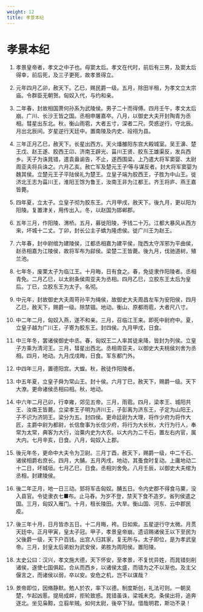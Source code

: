 ```yaml
---
weight: 12
title: 孝景本纪
---
```


# 孝景本纪

1. <span id="孝景本纪-1"></span>
孝景皇帝者，孝文之中子也。母窦太后。孝文在代时，前后有三男，及窦太后得幸，前后死，及三子更死，故孝景得立。

2. <span id="孝景本纪-2"></span>
元年四月乙卯，赦天下。乙巳，赐民爵一级。五月，除田半租，为孝文立太宗庙。令群臣无朝贺。匈奴入代，与约和亲。

3. <span id="孝景本纪-3"></span>
二年春，封故相国萧何孙系为武陵侯。男子二十而得傅。四月壬午，孝文太后崩。广川、长沙王皆之国。丞相申屠嘉卒。八月，以御史大夫开封陶青为丞相。彗星出东北。秋，衡山雨雹，大者五寸，深者二尺。荧惑逆行，守北辰。月出北辰间。岁星逆行天廷中。置南陵及内史、祋祤为县。

4. <span id="孝景本纪-4"></span>
三年正月乙巳，赦天下。长星出西方。天火燔雒阳东宫大殿城室。吴王濞、楚王戊、赵王遂、胶西王卬、济南王辟光、菑川王贤、胶东王雄渠反，发兵西乡。天子为诛晁错，遣袁盎谕告，不止，遂西围梁。上乃遣大将军窦婴、太尉周亚夫将兵诛之。六月乙亥。赦亡军及楚元王子等与谋反者。封大将军窦婴为魏其侯。立楚元王子平陆侯礼为楚王。立皇子端为胶西王，子胜为中山王。徙济北王志为菑川王，淮阳王馀为鲁王，汝南王非为江都王。齐王将庐、燕王嘉皆薨。

5. <span id="孝景本纪-5"></span>
四年夏，立太子。立皇子彻为胶东王。六月甲戌，赦天下。後九月，更以阳为阳陵。复置津关，用传出入。冬，以赵国为邯郸郡。

6. <span id="孝景本纪-6"></span>
五年三月，作阳陵、渭桥。五月，募徙阳陵，予钱二十万。江都大暴风从西方来，坏城十二丈。丁卯，封长公主子蟜为隆虑侯。徙广川王为赵王。

7. <span id="孝景本纪-7"></span>
六年春，封中尉绾为建陵侯，江都丞相嘉为建平侯，陇西太守浑邪为平曲侯，赵丞相嘉为江陵侯，故将军布为鄃侯。梁楚二王皆薨。後九月，伐驰道树，殖兰池。

8. <span id="孝景本纪-8"></span>
七年冬，废栗太子为临江王。十月晦，日有食之。春，免徒隶作阳陵者。丞相青免。二月乙巳，以太尉条侯周亚夫为丞相。四月乙巳，立胶东王太后为皇后。丁巳，立胶东王为太子。名彻。

9. <span id="孝景本纪-9"></span>
中元年，封故御史大夫周苛孙平为绳侯，故御史大夫周昌左车为安阳侯，四月乙巳，赦天下，赐爵一级。除禁锢。地动。衡山、原都雨雹，大者尺八寸。

10. <span id="孝景本纪-10"></span>
中二年二月，匈奴入燕，遂不和亲。三月，召临江王来。即死中尉府中。夏，立皇子越为广川王，子寄为胶东王。封四侯。九月甲戌，日食。

11. <span id="孝景本纪-11"></span>
中三年冬，罢诸侯御史中丞。春，匈奴王二人率其徒来降，皆封为列侯。立皇子方乘为清河王。三月，彗星出西北。丞相周亚夫，以御史大夫桃侯刘舍为丞相。四月，地动。九月戊戌晦，日食。军东都门外。

12. <span id="孝景本纪-12"></span>
中四年三月，置德阳宫。大蝗。秋，赦徒作阳陵者。

13. <span id="孝景本纪-13"></span>
中五年夏，立皇子舜为常山王。封十侯。六月丁巳，赦天下，赐爵一级。天下大潦。更命诸侯丞相曰相。秋，地动。

14. <span id="孝景本纪-14"></span>
中六年二月己卯，行幸雍，郊见五帝。三月，雨雹。四月，梁孝王、城阳共王、汝南王皆薨。立梁孝王子明为济川王，子彭离为济东王，子定为山阳王，子不识为济阴王。梁分为五。封四侯。更命廷尉为大理，将作少府为将作大匠，主爵中尉为都尉，长信詹事为长信少府，将行为大长秋，大行为行人，奉常为太常，典客为大行，治粟内史为大农。以大内为二千石，置左右内官，属大内。七月辛亥，日食。八月，匈奴入上郡。

15. <span id="孝景本纪-15"></span>
後元年冬，更命中大夫令为卫尉。三月丁酉，赦天下，赐爵一级，中二千石、诸侯相爵右庶长。四月，大酺。五月丙戌，地动，其蚤食时复动。上庸地动二十二日，坏城垣。七月乙巳，日食。丞相刘舍免。八月壬辰，以御史大夫绾为丞相，封建陵侯。

16. <span id="孝景本纪-16"></span>
後二年正月，地一日三动。郅将军击匈奴。酺五日。令内史郡不得食马粟，没入县官。令徒隶衣七■布。止马舂。为岁不登，禁天下食不造岁。省列侯遣之国。三月，匈奴入雁门。十月，租长陵田。大旱。衡山国、河东、云中郡民疫。

17. <span id="孝景本纪-17"></span>
後三年十月，日月皆赤五日。十二月晦，袴。日如紫。五星逆行守太微。月贯天廷中。正月甲寅，皇太子冠。甲子，孝景皇帝崩。遗诏赐诸侯王以下至民为父後爵一级，天下户百钱。出宫人归其家，复无所与。太子即位，是为孝武皇帝。三月，封皇太后弟蚡为武安侯，弟胜为周阳侯。置阳陵。

18. <span id="孝景本纪-18"></span>
太史公曰：汉兴，孝文施大德，天下怀安，至孝景，不复忧异姓，而晁错刻削诸侯，遂使七国俱起，合从而西乡，以诸侯太盛，而错为之不以渐也。及主父偃言之，而诸侯以弱，卒以安。安危之机，岂不以谋哉？

19. <span id="孝景本纪-19"></span>
景帝即位，因脩静默。勉人於农，率下以德。制度斯创，礼法可则。一朝吴楚，乍起凶慝。提局成衅，拒轮致惑。晁错虽诛，梁城未克。条侯出将，追奔逐北。坐见枭黥，立翦牟贼。如何太尉，後卒下狱。惜哉明君，斯功不录！
